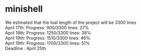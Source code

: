 # minishell

We estimated that the toal length of the project will be 3300 lines  
April 17th: Progress: 900/3300 lines: 27%  
April 18th: Progress: 1250/3300 lines: 38%  
April 19th: Progress: 1510/3300 lines: 46%  
April 19th: Progress: 1700/3300 lines: 51%  
Deadline : April 25th  

<!-- echo 'scale=3; 1700/3300' | bc -->
<!-- valgrind --leak-check=full --show-leak-kinds=all ./minishell -->
